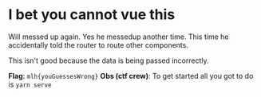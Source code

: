 # I bet you cannot vue this

Will messed up again. Yes he messedup another time. This time he accidentally told the router to route other components.

This isn't good because the data is being passed incorrectly.


**Flag**: `mlh{youGuessesWrong}`
**Obs (ctf crew)**: To get started all you got to do is `yarn serve`